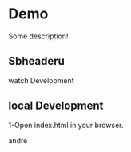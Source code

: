 # Demo

Some description!

## Sbheaderu

watch Development

## local Development

1-Open index.html in your browser.

andre


